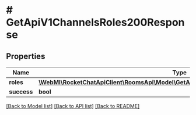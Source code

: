 # # GetApiV1ChannelsRoles200Response

## Properties

Name | Type | Description | Notes
------------ | ------------- | ------------- | -------------
**roles** | [**\WebMI\RocketChatApiClient\RoomsApi\Model\GetApiV1ChannelsRoles200ResponseRolesInner[]**](GetApiV1ChannelsRoles200ResponseRolesInner.md) |  | [optional]
**success** | **bool** |  | [optional]

[[Back to Model list]](../../README.md#models) [[Back to API list]](../../README.md#endpoints) [[Back to README]](../../README.md)
